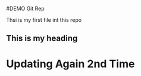 #DEMO Git Rep


Thsi is my first file int this repo



## This is my heading


# Updating Again 2nd Time